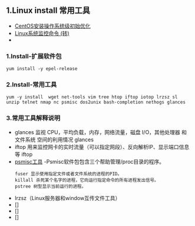 ## 1.Linux install 常用工具
- [CentOS安装操作系统级初始优化](https://www.cnblogs.com/yinzhengjie/p/10467951.html)
- [Linux系统监控命令 (转)](https://www.cnblogs.com/vicowong/p/11702836.html)
- []()

### 1.Install-扩展软件包
```
yum install -y epel-release
```
### 2.Install-常用工具
```
yum -y install  wget net-tools vim tree htop iftop iotop lrzsz sl unzip telnet nmap nc psmisc dos2unix bash-completion nethogs glances
```

### 3.常用工具解释说明
- glances 监视 CPU，平均负载，内存，网络流量，磁盘 I/O，其他处理器 和 文件系统 空间的利用情况 glances
- iftop 用来监控网卡的实时流量（可以指定网段）、反向解析IP、显示端口信息等 iftop
- [psmisc工具](https://blog.csdn.net/mhpsqyq/article/details/56835496) -Psmisc软件包包含三个帮助管理/proc目录的程序。
    ```
    fuser 显示使用指定文件或者文件系统的进程的PID。
    killall 杀死某个名字的进程，它向运行指定命令的所有进程发出信号。
    pstree 树型显示当前运行的进程。
    ```
- lrzsz（Linux服务器和window互传文件工具）
- []
- []
- []

